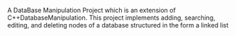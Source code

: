 A DataBase Manipulation Project which is an extension of C++DatabaseManipulation.
This project implements adding, searching, editing, and deleting nodes of a database structured in the form a linked list

